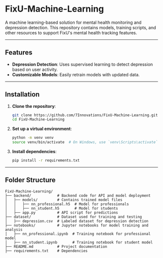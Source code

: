 # **FixU-Machine-Learning**

A machine learning-based solution for mental health monitoring and depression detection. This repository contains models, training scripts, and other resources to support FixU's mental health tracking features.

---

## **Features**  
- **Depression Detection**: Uses supervised learning to detect depression based on user activity.  
- **Customizable Models**: Easily retrain models with updated data.

---

## **Installation**

1. **Clone the repository**:  
   ```bash
   git clone https://github.com/7Innovations/FixU-Machine-Learning.git
   cd FixU-Machine-Learning
   ```

2. **Set up a virtual environment**:
   ```bash
   python -m venv venv
   source venv/bin/activate  # On Windows, use `venv\Scripts\activate`
   ```

3. **Install dependencies**:
   ```bash
   pip install -r requirements.txt
   ```

---
## **Folder Structure**  

```plaintext
FixU-Machine-Learning/
├── backend/            # Backend code for API and model deployment
│   ├── models/         # Contains trained model files
│   │   ├── nn_professional.h5  # Model for professionals
│   │   ├── nn_student.h5       # Model for students
│   ├── app.py          # API script for predictions
├── dataset/            # Dataset used for training and testing
│   ├── depression.csv  # Labeled dataset for depression detection
├── notebooks/          # Jupyter notebooks for model training and analysis
│   ├── nn_professional.ipynb  # Training notebook for professional model
│   ├── nn_student.ipynb       # Training notebook for student model
├── README.md           # Project documentation
├── requirements.txt    # Dependencies
```
   

